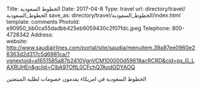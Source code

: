 Title:          الخطوط السعودية
Date:           2017-04-8
Type:           travel
url:            directory/travel/الخطوط_السعودية
save_as:        directory/travel/الخطوط_السعودية/index.html
template:       comments
PhotoId:        e90950_bb0ca55dadbb425eb9059430c2f07fdc.jpeg
Telephone:      800-4728342
Address:        
website:        http://www.saudiairlines.com/portal/site/saudia/menuitem.39a87ee0960e26363d2d317c5d6981ca/?vgnextoid=a1651585a87b2410VgnVCM100000d59618acRCRD&cid=ps_G_LAXRUHEn&gclid=CIbA97OftL0CFchQ7AodGDYAOQ

الخطوط السعودية في امريكاء يقدمون خصومات لطلبة المبتعثين
